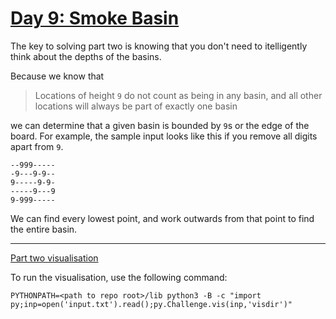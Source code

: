 # [Day 9: Smoke Basin](https://adventofcode.com/2021/day/9)

The key to solving part two is knowing that you don't need to itelligently think about the depths of the basins.

Because we know that

> Locations of height `9` do not count as being in any basin, and all other locations will always be part of exactly one basin

we can determine that a given basin is bounded by `9`s or the edge of the board. For example, the sample input looks like this if you remove all digits apart from `9`.

```
--999-----
-9---9-9--
9-----9-9-
-----9---9
9-999-----
```

We can find every lowest point, and work outwards from that point to find the entire basin.

---

[Part two visualisation](partTwo.mp4)

To run the visualisation, use the following command:

```
PYTHONPATH=<path to repo root>/lib python3 -B -c "import py;inp=open('input.txt').read();py.Challenge.vis(inp,'visdir')"
```